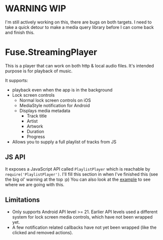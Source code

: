 # WARNING WIP

I'm still actively working on this, there are bugs on both targets. I need to take a quick detour to make a media query library before I can come back and finish this.

# Fuse.StreamingPlayer

This is a player that can work on both http & local audio files. It's intended purpose is for playback of music.

It supports:
- playback even when the app is in the background
- Lock screen controls
    - Normal lock screen controls on iOS
    - MediaStyle notification for Android
    - Displays media metadata
        - Track title
        - Artist
        - Artwork
        - Duration
        - Progress
- Allows you to supply a full playlist of tracks from JS

## JS API
It exposes a JavaScript API called `PlaylistPlayer` which is reachable by `require('PlaylistPlayer')`. I'll fill this section in when I've finished this (see the big ol' warning at the top :p) You can also look at the [example](./Examples/Basics/MainView.js) to see where we are going with this.

## Limitations

- Only supports Android API level >= 21. Earlier API levels used a different system for lock screen media controls, which have not been wrapped yet.
- A few notification related callbacks have not yet been wrapped (like the clicked and removed actions).
